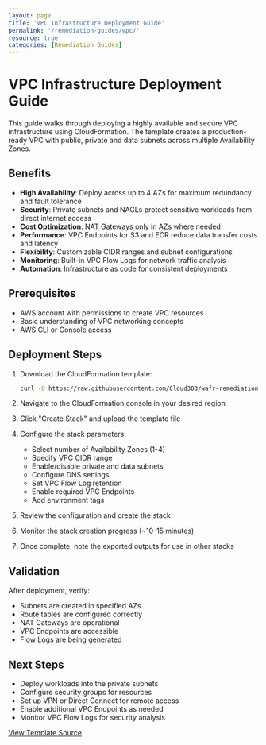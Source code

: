 ```yaml
---
layout: page
title: 'VPC Infrastructure Deployment Guide'
permalink: '/remediation-guides/vpc/'
resource: true
categories: [Remediation Guides]
---
```


#  VPC Infrastructure Deployment Guide

This guide walks through deploying a highly available and secure VPC infrastructure using CloudFormation. The template creates a production-ready VPC with public, private and data subnets across multiple Availability Zones.

## Benefits

- **High Availability**: Deploy across up to 4 AZs for maximum redundancy and fault tolerance
- **Security**: Private subnets and NACLs protect sensitive workloads from direct internet access
- **Cost Optimization**: NAT Gateways only in AZs where needed
- **Performance**: VPC Endpoints for S3 and ECR reduce data transfer costs and latency
- **Flexibility**: Customizable CIDR ranges and subnet configurations
- **Monitoring**: Built-in VPC Flow Logs for network traffic analysis
- **Automation**: Infrastructure as code for consistent deployments

## Prerequisites

- AWS account with permissions to create VPC resources
- Basic understanding of VPC networking concepts
- AWS CLI or Console access

## Deployment Steps

1. Download the CloudFormation template:
   ```bash
   curl -O https://raw.githubusercontent.com/Cloud303/wafr-remediations/blob/main/cloudformation/vpc/vpc.yml
   ```

2. Navigate to the CloudFormation console in your desired region

3. Click "Create Stack" and upload the template file

4. Configure the stack parameters:
   - Select number of Availability Zones (1-4)
   - Specify VPC CIDR range
   - Enable/disable private and data subnets
   - Configure DNS settings
   - Set VPC Flow Log retention
   - Enable required VPC Endpoints
   - Add environment tags

5. Review the configuration and create the stack

6. Monitor the stack creation progress (~10-15 minutes)

7. Once complete, note the exported outputs for use in other stacks

## Validation

After deployment, verify:

- Subnets are created in specified AZs
- Route tables are configured correctly
- NAT Gateways are operational
- VPC Endpoints are accessible
- Flow Logs are being generated

## Next Steps

- Deploy workloads into the private subnets
- Configure security groups for resources
- Set up VPN or Direct Connect for remote access
- Enable additional VPC Endpoints as needed
- Monitor VPC Flow Logs for security analysis

[View Template Source](https://github.com/Cloud303/wafr-remediations/blob/main/cloudformation/vpc/vpc.yml)
